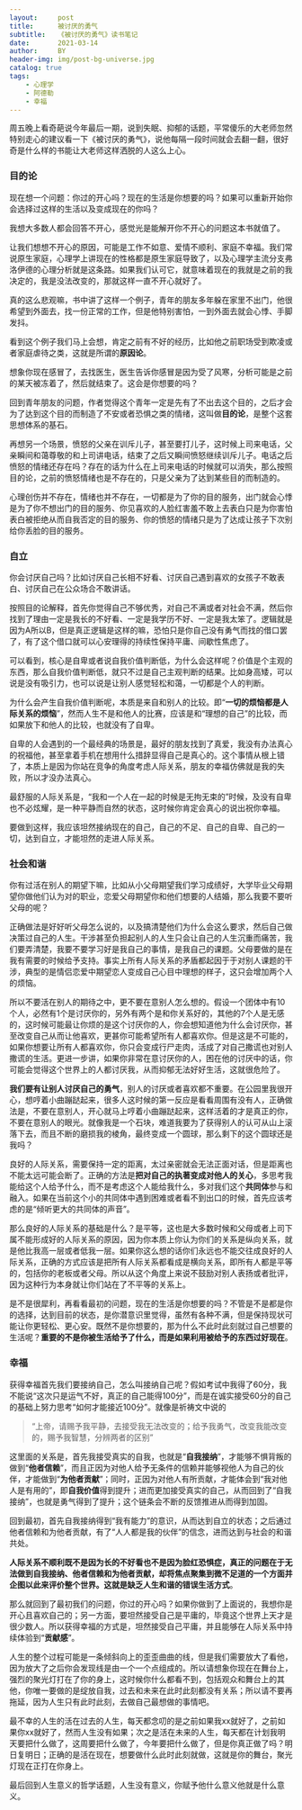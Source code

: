 ```yaml
---
layout:     post
title:      被讨厌的勇气
subtitle:   《被讨厌的勇气》读书笔记
date:       2021-03-14
author:     BY
header-img: img/post-bg-universe.jpg
catalog: true
tags:
    - 心理学
    - 阿德勒
    - 幸福
---
```


周五晚上看奇葩说今年最后一期，说到失眠、抑郁的话题，平常傻乐的大老师忽然特别走心的建议看一下《被讨厌的勇气》，说他每隔一段时间就会去翻一翻，很好奇是什么样的书能让大老师这样洒脱的人这么上心。

### 目的论

现在想一个问题：你过的开心吗？现在的生活是你想要的吗？如果可以重新开始你会选择过这样的生活以及变成现在的你吗？

我想大多数人都会回答不开心，感觉光是能解开你不开心的问题这本书就值了。

让我们想想不开心的原因，可能是工作不如意、爱情不顺利、家庭不幸福。我们常说原生家庭，心理学上讲现在的性格都是原生家庭导致了，以及心理学主流分支弗洛伊德的心理分析就是这条路。如果我们认可它，就意味着现在的我就是之前的我决定的，我是没法改变的，那就这样一直不开心就好了。

真的这么悲观嘛，书中讲了这样一个例子，青年的朋友多年躲在家里不出门，他很希望到外面去，找一份正常的工作，但是他特别害怕，一到外面去就会心悸、手脚发抖。

看到这个例子我们马上会想，肯定之前有不好的经历，比如他之前职场受到欺凌或者家庭虐待之类，这就是所谓的**原因论**。

想象你现在感冒了，去找医生，医生告诉你感冒是因为受了风寒，分析可能是之前的某天被冻着了，然后就结束了。这会是你想要的吗？

回到青年朋友的问题，作者觉得这个青年一定是先有了不出去这个目的，之后才会为了达到这个目的而制造了不安或者恐惧之类的情绪，这叫做**目的论**，是整个这套思想体系的基石。

再想另一个场景，愤怒的父亲在训斥儿子，甚至要打儿子，这时候上司来电话，父亲瞬间和蔼尊敬的和上司讲电话，结束了之后又瞬间愤怒继续训斥儿子。电话之后愤怒的情绪还存在吗？存在的话为什么在上司来电话的时候就可以消失，那么按照目的论，之前的愤怒情绪也是不存在的，只是父亲为了达到某些目的而制造的。

心理创伤并不存在，情绪也并不存在，一切都是为了你的目的服务，出门就会心悸是为了你不想出门的目的服务、你见喜欢的人脸红害羞不敢上去表白只是为你害怕表白被拒绝从而自我否定的目的服务、你的愤怒的情绪只是为了达成让孩子下次别给你丢脸的目的服务。

### 自立

你会讨厌自己吗？比如讨厌自己长相不好看、讨厌自己遇到喜欢的女孩子不敢表白、讨厌自己在公众场合不敢讲话。

按照目的论解释，首先你觉得自己不够优秀，对自己不满或者对社会不满，然后你找到了理由一定是我长的不好看、一定是我学历不好、一定是我太笨了。逻辑就是因为A所以B，但是真正逻辑是这样的嘛，恐怕只是你自己没有勇气而找的借口罢了，有了这个借口就可以心安理得的持续性保持平庸、间歇性焦虑了。

可以看到，核心是自卑或者说自我价值判断低，为什么会这样呢？价值是个主观的东西，那么自我价值判断低，就只不过是自己主观判断的结果。比如身高矮，可以说是没有吸引力，也可以说是让别人感觉轻松和蔼，一切都是个人的判断。

为什么会产生自我价值判断呢，本质是来自和别人的比较。即“**一切的烦恼都是人际关系的烦恼**”，然而人生不是和他人的比赛，应该是和“理想的自己”的比较，而如果放下和他人的比较，也就没有了自卑。

自卑的人会遇到的一个最经典的场景是，最好的朋友找到了真爱，我没有办法真心的祝福他，甚至拿着手机在想用什么措辞显得自己是真心的。这个事情从根上错了，本质上是因为你站在竞争的角度考虑人际关系，朋友的幸福仿佛就是我的失败，所以才没办法真心。

最舒服的人际关系是，“我和一个人在一起的时候是无拘无束的”时候，及没有自卑也不必炫耀，是一种平静而自然的状态，这时候你肯定会真心的说出祝你幸福。

要做到这样，我应该坦然接纳现在的自己，自己的不足、自己的自卑、自己的一切，达到自立，才能坦然的走进人际关系。

### 社会和谐

你有过活在别人的期望下嘛，比如从小父母期望我们学习成绩好，大学毕业父母期望你做他们认为对的职业，恋爱父母期望你和他们想要的人结婚，那么我要不要听父母的呢？

正确做法是好好听父母怎么说的，以及搞清楚他们为什么会这么要求，然后自己做决策过自己的人生。干涉甚至负担起别人的人生只会让自己的人生沉重而痛苦，我们要弄清楚，我要不要学习好是我自己的事情，是我自己的课题。父母要做的是在我有需要的时候给予支持。事实上所有人际关系的矛盾都起因于于对别人课题的干涉，典型的是情侣恋爱中期望恋人变成自己心目中理想的样子，这只会增加两个人的烦恼。

所以不要活在别人的期待之中，更不要在意别人怎么想的。假设一个团体中有10个人，必然有1个是讨厌你的，另外有两个是和你关系好的，其他的7个人是无感的，这时候可能最让你烦的是这个讨厌你的人，你会想知道他为什么会讨厌你，甚至改变自己从而让他喜欢，更甚你可能希望所有人都喜欢你。但是这是不可能的，如果你想要让所有人都喜欢你，你只会变成行尸走肉，活成了对自己撒谎也对别人撒谎的生活。更进一步讲，如果你非常在意讨厌你的人，困在他的讨厌中的话，你可能会觉得这个世界上的人都讨厌我，从而抑郁无法好好生活，这就很危险了。

**我们要有让别人讨厌自己的勇气**，别人的讨厌或者喜欢都不重要。在公园里我很开心，想哼着小曲蹦跶起来，很多人这时候的第一反应是看看周围有没有人，正确做法是，不要在意别人，开心就马上哼着小曲蹦跶起来，这样活着的才是真正的你， 不要在意别人的眼光。就像我是一个石块，难道我要为了获得别人的认可从山上滚落下去，而且不断的磨损我的棱角，最终变成一个圆球，那么剩下的这个圆球还是我吗？

良好的人际关系，需要保持一定的距离，太过亲密就会无法正面对话，但是距离也不能太远可能会断了。正确的方法是**把对自己的执著变成对他人的关心**，多思考我能给这个人给予什么，而不是考虑这个人能给我什么，多对我们这个**共同体**参与和融入。如果在当前这个小的共同体中遇到困难或者看不到出口的时候，首先应该考虑的是“倾听更大的共同体的声音”。

那么良好的人际关系的基础是什么？是平等，这也是大多数时候和父母或者上司下属不能形成好的人际关系的原因，因为你本质上你认为你们的关系是纵向关系，就是他比我高一层或者低我一层。如果你这么想的话你们永远也不能交往成良好的人际关系，正确的方式应该是把所有人际关系都看成是横向关系，即所有人都是平等的，包括你的老板或者父母。所以从这个角度上来说不鼓励对别人表扬或者批评，因为这种行为本身就让你们站在了不平等的关系上。

是不是很犀利，再看看最初的问题，现在的生活是你想要的吗？不管是不是都是你的选择，达到目前的状态，是你潜意识里觉得，虽然有各种不满，但是保持现状可能让你更轻松、更心安。既然不是你想要的，那为什么不此时此刻就过自己想要的生活呢？**重要的不是你被生活给予了什么，而是如果利用被给予的东西过好现在**。

### 幸福

获得幸福首先我们要接纳自己，怎么叫接纳自己呢？假如考试中我得了60分，我不能说“这次只是运气不好，真正的自己能得100分”，而是在诚实接受60分的自己的基础上努力思考“如何才能接近100分”。就像是祈祷文中说的

> “上帝，请赐予我平静，去接受我无法改变的；给予我勇气，改变我能改变的，赐予我智慧，分辨两者的区别”

这里面的关系是，首先我接受真实的自我，也就是“**自我接纳**”，才能够不惧背叛的做到“**他者信赖**”，而且正因为对他人给予无条件的信赖并能够视他人为自己的伙伴，才能做到“**为他者贡献**”；同时，正因为对他人有所贡献，才能体会到“我对他人是有用的”，即**自我价值**得到提升；进而更加接受真实的自己，从而回到了“自我接纳”，也就是勇气得到了提升；这个链条会不断的反馈推进从而得到加固。

回到最初，首先自我接纳得到“我有能力”的意识，从而达到自立的状态；之后通过他者信赖和为他者贡献，有了“人人都是我的伙伴”的信念，进而达到与社会的和谐共处。

**人际关系不顺利既不是因为长的不好看也不是因为脸红恐惧症，真正的问题在于无法做到自我接纳、他者信赖和为他者贡献，却将焦点聚集到微不足道的一个方面并企图以此来评价整个世界。这就是缺乏人生和谐的错误生活方式**。

那么就回到了最初我们的问题，你过的开心吗？如果你做到了上面说的，我想你是开心且喜欢自己的；另一方面，要坦然接受自己是平庸的，毕竟这个世界上天才是很少数人。所以获得幸福的方式是，坦然接受自己平庸，并且能够在人际关系中持续体验到“**贡献感**”。

人生的整个过程可能是一条倾斜向上的歪歪曲曲的线，但是我们需要放大了看他，因为放大了之后你会发现线是由一个一个点组成的。所以请想象你现在在舞台上，强烈的聚光灯打在了你的身上，这时候你什么都看不到，包括观众和舞台上的其他，你唯一要做的是绽放自我，过去和未来在此时此刻都没有关系；所以请不要再拖延，因为人生只有此时此刻，去做自己最想做的事情吧。

最不幸的人生的活在过去的人生，每天都念叨的是之前如果我xx就好了，之前如果你xx就好了，然而人生没有如果；次之是活在未来的人生，每天都在计划我明天要把什么做了，这周要把什么做了，今年要把什么做了，但是你真正做了吗？明日复明日；正确的是活在现在，想要做什么此时此刻就做，这就是你的舞台，聚光灯现在正打在你身上。

最后回到人生意义的哲学话题，人生没有意义，你赋予他什么意义他就是什么意义。


